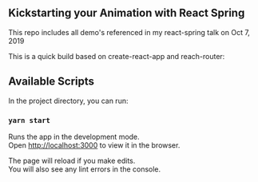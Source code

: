 ## Kickstarting your Animation with React Spring

This repo includes all demo's referenced in my react-spring talk on Oct 7, 2019

This is a quick build based on create-react-app and reach-router:

## Available Scripts

In the project directory, you can run:

### `yarn start`

Runs the app in the development mode.<br />
Open [http://localhost:3000](http://localhost:3000) to view it in the browser.

The page will reload if you make edits.<br />
You will also see any lint errors in the console.
